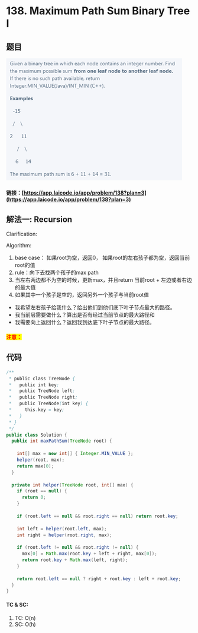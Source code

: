 # 138. Maximum Path Sum Binary Tree I

## 题目

![](<../../.gitbook/assets/image (55).png>)

#### 链接：[https://app.laicode.io/app/problem/138?plan=3](https://app.laicode.io/app/problem/138?plan=3)

## 解法一: Recursion

Clarification:&#x20;

Algorithm:&#x20;

1. base case： 如果root为空，返回0， 如果root的左右孩子都为空，返回当前root的值
2. rule：向下去找两个孩子的max path
3. 当左右两边都不为空的时候，更新max，并且return 当前root + 左边或者右边的最大值
4. 如果其中一个孩子是空的，返回另外一个孩子与当前root值

* 我希望左右孩子给我什么？给出他们到他们底下叶子节点最大的路径。
* 我当前层需要做什么？算出是否有经过当前节点的最大路径和
* 我需要向上返回什么？返回我到达底下叶子节点的最大路径。

#### <mark style="color:red;">注意：</mark>

## 代码

```java
/**
 * public class TreeNode {
 *   public int key;
 *   public TreeNode left;
 *   public TreeNode right;
 *   public TreeNode(int key) {
 *     this.key = key;
 *   }
 * }
 */
public class Solution {
  public int maxPathSum(TreeNode root) {
    
    int[] max = new int[] { Integer.MIN_VALUE };
    helper(root, max);
    return max[0];
  }

  private int helper(TreeNode root, int[] max) {
    if (root == null) {
      return 0;
    }

    if (root.left == null && root.right == null) return root.key;

    int left = helper(root.left, max);
    int right = helper(root.right, max);

    if (root.left != null && root.right != null) {
      max[0] = Math.max(root.key + left + right, max[0]);
      return root.key + Math.max(left, right);
    }

    return root.left == null ? right + root.key : left + root.key;
  }
}

```

#### TC & SC:&#x20;

1. TC: O(n)
2. SC: O(h)
